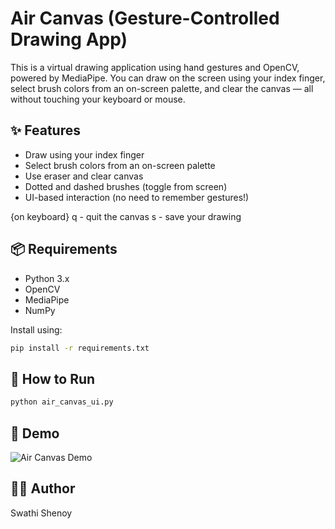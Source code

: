 # Air Canvas (Gesture-Controlled Drawing App)

This is a virtual drawing application using hand gestures and OpenCV, powered by MediaPipe. You can draw on the screen using your index finger, select brush colors from an on-screen palette, and clear the canvas — all without touching your keyboard or mouse.

## ✨ Features

* Draw using your index finger
* Select brush colors from an on-screen palette
* Use eraser and clear canvas
* Dotted and dashed brushes (toggle from screen)
* UI-based interaction (no need to remember gestures!)

{on keyboard}
q - quit the canvas
s - save your drawing

## 📦 Requirements

* Python 3.x
* OpenCV
* MediaPipe
* NumPy

Install using:

```bash
pip install -r requirements.txt
```

## 🚀 How to Run

```bash
python air_canvas_ui.py
```

## 📸 Demo

![Air Canvas Demo](demo.gif)

## 🙋‍♀️ Author

Swathi Shenoy
